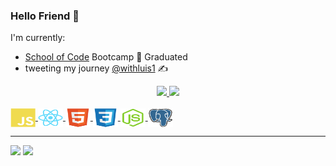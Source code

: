 ### Hello Friend 👋

I'm currently:
* [School of Code](https://www.schoolofcode.co.uk/partner)  Bootcamp 🚀 Graduated
* tweeting my journey [@withluis1](https://twitter.com/withluis1) ✍️

<div align="center">
  <a href="https://github.com/luis0lo">
  <img height="180em" src="https://github-readme-stats.vercel.app/api?username=luis0lo&show_icons=true&theme=tokyonight&include_all_commits=true&count_private=true"/>
  <img height="180em" src="https://github-readme-stats.vercel.app/api/top-langs/?username=luis0lo&layout=compact&langs_count=7&theme=tokyonight"/>
</div>
  </div>
<div style="display: inline_block"><br>
  <img align="center" alt="Luis-Js" height="30" width="40" src="https://raw.githubusercontent.com/devicons/devicon/master/icons/javascript/javascript-plain.svg">  
  <img align="center" alt="Luis-React" height="30" width="40" src="https://raw.githubusercontent.com/devicons/devicon/master/icons/react/react-original.svg">
  <img align="center" alt="Luis-HTML" height="30" width="40" src="https://raw.githubusercontent.com/devicons/devicon/master/icons/html5/html5-original.svg">
  <img align="center" alt="Luis-CSS" height="30" width="40" src="https://raw.githubusercontent.com/devicons/devicon/master/icons/css3/css3-original.svg">
  <img align="center" alt="Luis-CSS" height="30" width="40" src="https://raw.githubusercontent.com/devicons/devicon/master/icons/nodejs/nodejs-original.svg">
  <img align="center" alt="Luis-CSS" height="30" width="40" src="https://raw.githubusercontent.com/devicons/devicon/master/icons/postgresql/postgresql-original.svg">
 </div>
 <hr>
<div>
  <a href="https://twitter.com/withluis1" target="_blank"><img src="https://img.shields.io/badge/Twitter-1DA1F2?style=for-the-badge&logo=twitter&logoColor=white" target="_blank"></a> 
  <a href="https://www.linkedin.com/in/withluis/" target="_blank"><img src="https://img.shields.io/badge/LinkedIn-0077B5?style=for-the-badge&logo=linkedin&logoColor=white" target="_blank"></a> 
</div>
